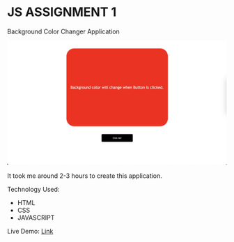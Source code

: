 # JS ASSIGNMENT 1

Background Color Changer Application

![thumbnail](./Image/ColorChanger.png)

It took me around 2-3 hours to create this application.

Technology Used:
- HTML
- CSS
- JAVASCRIPT


Live Demo: [Link]()